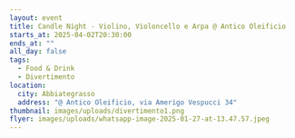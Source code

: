 ```yaml
---
layout: event
title: Candle Night - Violino, Violoncello e Arpa @ Antico Oleificio
starts_at: 2025-04-02T20:30:00
ends_at: ""
all_day: false
tags:
  - Food & Drink
  - Divertimento
location:
  city: Abbiategrasso
  address: "@ Antico Oleificio, via Amerigo Vespucci 34"
thumbnail: images/uploads/divertimento1.png
flyer: images/uploads/whatsapp-image-2025-01-27-at-13.47.57.jpeg
---
```

